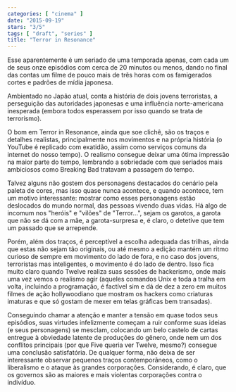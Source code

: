 ```yaml
---
categories: [ "cinema" ]
date: "2015-09-19"
stars: "3/5"
tags: [ "draft", "series" ]
title: "Terror in Resonance"
---
```

Esse aparentemente é um seriado de uma temporada apenas, com cada um de
seus onze episódios com cerca de 20 minutos ou menos, dando no final
das contas um filme de pouco mais de três horas com os famigerados
cortes e padrões de mídia japonesa.

Ambientado no Japão atual, conta a história de dois jovens
terroristas, a perseguição das autoridades japonesas e uma influência
norte-americana inesperada (embora todos esperassem por isso quando se
trata de terrorismo).

O bom em Terror in Resonance, ainda que soe clichê, são os traços e
detalhes realistas, principalmente nos movimentos e na própria história
(o YouTube é replicado com exatidão, assim como serviços comuns da
internet do nosso tempo). O realismo consegue deixar uma ótima impressão
na maior parte do tempo, lembrando a sobriedade com que seriados mais
ambiciosos como Breaking Bad tratavam a passagem do tempo. 

Talvez alguns não gostem dos personagens destacados do cenário pela
paleta de cores, mas isso quase nunca acontece, e quando acontece, tem
um motivo interessante: mostrar como esses personagens estão deslocados
do mundo normal, das pessoas vivendo duas vidas. Há algo de incomum nos
"heróis" e "vilões" de "Terror...", sejam os garotos, a garota que
não se dá com a mãe, a garota-surpresa e, é claro, o detetive que
tem um passado que se arrepende.

Porém, além dos traços, é perceptível a escolha adequada das trilhas,
ainda que estas não sejam tão originais, ou até mesmo a edição
mantém um ritmo curioso de sempre em movimento do lado de fora, e no
caso dos jovens, terroristas mas inteligentes, o movimento é do lado
de dentro. Isso fica muito claro quando Twelve realiza suas sessões de
hackerismo, onde mais uma vez vemos o realismo agir (aqueles comandos
Unix e toda a tralha em volta, incluindo a programação, é factível
sim e dá de dez a zero em muitos filmes de ação hollywoodiano que
mostram os hackers como criaturas imaturas e que só gostam de mexer em
telas gráficas bem transadas).

Conseguindo chamar a atenção e manter a tensão em quase todos seus
episódios, suas virtudes infelizmente começam a ruir conforme suas
ideias (e seus personagens) se mesclam, colocando um belo castelo
de cartas entregue à obviedade latente de produções do gênero,
onde nem um dos conflitos principais (por que Five queria ver Twelve,
mesmo?) consegue uma conclusão satisfatória. De qualquer forma, não
deixa de ser interessante observar pequenos traços contemporâneos,
como o liberalismo e o ataque às grandes corporações. Considerando,
é claro, que os governos são as maiores e mais violentas corporações
contra o indivíduo.
